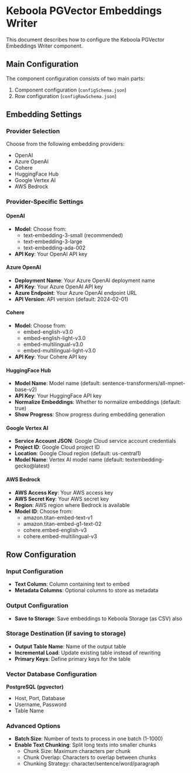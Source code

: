 # Keboola PGVector Embeddings Writer

This document describes how to configure the Keboola PGVector Embeddings Writer component.

## Main Configuration

The component configuration consists of two main parts:

1. Component configuration (`configSchema.json`)
2. Row configuration (`configRowSchema.json`)

## Embedding Settings

### Provider Selection

Choose from the following embedding providers:

- OpenAI
- Azure OpenAI
- Cohere
- HuggingFace Hub
- Google Vertex AI
- AWS Bedrock

### Provider-Specific Settings

#### OpenAI

- **Model**: Choose from:
    - text-embedding-3-small (recommended)
    - text-embedding-3-large
    - text-embedding-ada-002
- **API Key**: Your OpenAI API key

#### Azure OpenAI

- **Deployment Name**: Your Azure OpenAI deployment name
- **API Key**: Your Azure OpenAI API key
- **Azure Endpoint**: Your Azure OpenAI endpoint URL
- **API Version**: API version (default: 2024-02-01)

#### Cohere

- **Model**: Choose from:
    - embed-english-v3.0
    - embed-english-light-v3.0
    - embed-multilingual-v3.0
    - embed-multilingual-light-v3.0
- **API Key**: Your Cohere API key

#### HuggingFace Hub

- **Model Name**: Model name (default: sentence-transformers/all-mpnet-base-v2)
- **API Key**: Your HuggingFace API key
- **Normalize Embeddings**: Whether to normalize embeddings (default: true)
- **Show Progress**: Show progress during embedding generation

#### Google Vertex AI

- **Service Account JSON**: Google Cloud service account credentials
- **Project ID**: Google Cloud project ID
- **Location**: Google Cloud region (default: us-central1)
- **Model Name**: Vertex AI model name (default: textembedding-gecko@latest)

#### AWS Bedrock

- **AWS Access Key**: Your AWS access key
- **AWS Secret Key**: Your AWS secret key
- **Region**: AWS region where Bedrock is available
- **Model ID**: Choose from:
    - amazon.titan-embed-text-v1
    - amazon.titan-embed-g1-text-02
    - cohere.embed-english-v3
    - cohere.embed-multilingual-v3

## Row Configuration

### Input Configuration

- **Text Column**: Column containing text to embed
- **Metadata Columns**: Optional columns to store as metadata

### Output Configuration

- **Save to Storage**: Save embeddings to Keboola Storage (as CSV) also

### Storage Destination (if saving to storage)

- **Output Table Name**: Name of the output table
- **Incremental Load**: Update existing table instead of rewriting
- **Primary Keys**: Define primary keys for the table

### Vector Database Configuration

**PostgreSQL (pgvector)**

- Host, Port, Database
- Username, Password
- Table Name

### Advanced Options

- **Batch Size**: Number of texts to process in one batch (1-1000)
- **Enable Text Chunking**: Split long texts into smaller chunks
    - Chunk Size: Maximum characters per chunk
    - Chunk Overlap: Characters to overlap between chunks
    - Chunking Strategy: character/sentence/word/paragraph